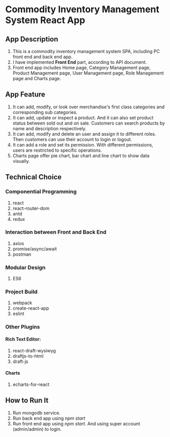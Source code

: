 # Commodity Inventory Management System React App


## App Description

1. This is a commodity inventory management system SPA, including PC front end and back end app.
2. I have implemented **Front End** part, according to API document.
3. Front end app includes Home page, Category Management page, Product Management page, User Management page, Role Management page and Charts page.
## App Feature
1. It can add, modify, or look over merchandise's first class categories and corresponding sub categories.
2. It can add, update or inspect a product. And it can also set product status between sold out and on sale. Customers can search products by name and description respectively.
3. It can add, modify and delete an user and assign it to different roles. Then customers can use their account to login or logout.
4. It can add a role and set its permission. With different permissions, users are restricted to specific operations.
5. Charts page offer pie chart, bar chart and line chart to show data visually.

## Technical Choice
###  Componential Programming
1. react
2. react-router-dom
3. antd
4. redux
### Interaction between Front and Back End
1. axios
2. promise/async/await
3. postman
### Modular Design
1. ES6
### Project Build
1. webpack
2. create-react-app
3. eslint
### Other Plugins
#### Rich Text Editor: 
1. react-draft-wysiwyg
2. draftjs-to-html
3. draft-js
#### Charts
1. echarts-for-react
## How to Run It
1. Run mongodb service.
2. Run back end app using *npm start*
3. Run front end app using *npm start*. And using super account (admin/admin) to login.